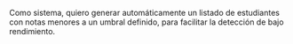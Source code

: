 Como sistema, quiero generar automáticamente un listado de estudiantes con notas menores a un umbral definido, para facilitar la detección de bajo rendimiento.

